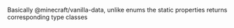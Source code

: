 Basically @minecraft/vanilla-data, unlike enums the static properties returns corresponding type classes